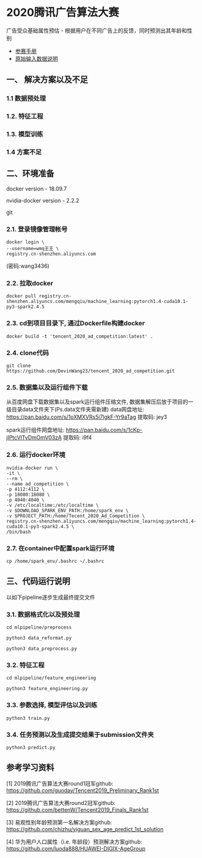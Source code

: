 # 2020腾讯广告算法大赛
广告受众基础属性预估 - 根据用户在不同广告上的反馈，同时预测出其年龄和性别  

* [参赛手册](./docs/2020腾讯广告算法大赛参赛手册.pdf)
* [原始输入数据说明](./docs/2020腾讯广告算法大赛数据说明.xlsx)

## 一、 解决方案以及不足

### 1.1 数据预处理

### 1.2. 特征工程

### 1.3. 模型训练

### 1.4 方案不足

## 二、环境准备
docker version - 18.09.7

nvidia-docker version - 2.2.2

git

### 2.1. 登录镜像管理帐号

```
docker login \
--username=wmq王王 \  
registry.cn-shenzhen.aliyuncs.com
``` 
(密码:wang3436)

### 2.2. 拉取docker

```
docker pull registry.cn-shenzhen.aliyuncs.com/mengqiu/machine_learning:pytorch1.4-cuda10.1-py3-spark2.4.5
```

### 2.3. cd到项目目录下, 通过Dockerfile构建docker

```
docker build -t 'tencent_2020_ad_competition:latest' .
``` 

### 2.4. clone代码

```
git clone https://github.com/DevinWang23/tencent_2020_ad_competition.git
```

### 2.5. 数据集以及运行组件下载
从百度网盘下载数据集以及spark运行组件压缩文件, 数据集解压后放于项目的一级目录data文件夹下(Ps.data文件夹需新建)
data网盘地址: https://pan.baidu.com/s/1oXMXVRs5i7lgkF-Yr9aTag 提取码: jey3  

spark运行组件网盘地址: https://pan.baidu.com/s/1cKp-jIPtcVlTyDmOmV03zA 提取码: i9f4

### 2.6. 运行docker环境
```
nvidia-docker run \
-it \
--rm \
--name ad_competition \
-p 4112:4112 \
-p 18080:18080 \ 
-p 4040:4040 \
-v /etc/localtime:/etc/localtime \
-v $DOWNLOAD_SPARK_ENV_PATH:/home/spark_env \
-v $PROJECT_PATH:/home/Tecent_2020_Ad_Competition \
registry.cn-shenzhen.aliyuncs.com/mengqiu/machine_learning:pytorch1.4-cuda10.1-py3-spark2.4.5 \
/bin/bash
```

### 2.7. 在container中配置spark运行环境
`
cp /home/spark_env/.bashrc ~/.bashrc
`

## 三、代码运行说明

以如下pipeline逐步生成最终提交文件

### 3.1. 数据格式化以及预处理 

`cd mlpipeline/preprocess`

`python3 data_reformat.py`

`python3 data_preprocess.py`


### 3.2. 特征工程

`cd mlpipeline/feature_engineering`

`python3 feature_engineering.py`


### 3.3. 参数选择, 模型评估以及训练

`python3 train.py`

### 3.4. 任务预测以及生成提交结果于submission文件夹

`python3 predict.py` 

## 参考学习资料
[1] 2019腾讯广告算法大赛round1冠军github: <https://github.com/guoday/Tencent2019_Preliminary_Rank1st>

[2] 2019腾讯广告算法大赛round2冠军github: <https://github.com/bettenW/Tencent2019_Finals_Rank1st>

[3] 易观性别年龄预测第一名解决方案github: <https://github.com/chizhu/yiguan_sex_age_predict_1st_solution>

[4] 华为用户人口属性（i.e. 年龄段）预测解决方案github:
<https://github.com/luoda888/HUAWEI-DIGIX-AgeGroup>
